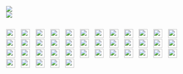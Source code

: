 <a href="https://github.com/anuraghazra/github-readme-stats">
  <img align="center" 
    src="https://github-readme-stats.vercel.app/api?username=MaryamMosstoufi&theme=tokyonight&show_icons=true&include_all_commits=true&hide=stars" 
   />
</a>
<br/>
<a href="https://github.com/anuraghazra/convoychat">
  <img align="center" 
    src="https://github-readme-stats.vercel.app/api/top-langs/?username=MaryamMosstoufi&exclude_repo=Game-Of-Life,&theme=nightowl&show_icons=true&count_private=true&hide_title=true" 
  />
</a>

<br/>
<br/>

<span style="margin-right: 12px;"><img height="24" width="24" src="https://cdn.jsdelivr.net/npm/simple-icons@v3/icons/javascript.svg" /></span>
<span style="margin-right: 12px;"><img height="24" width="24" src="https://cdn.jsdelivr.net/npm/simple-icons@v3/icons/react.svg" /></span>
<span style="margin-right: 12px;"><img height="24" width="24" src="https://cdn.jsdelivr.net/npm/simple-icons@v3/icons/python.svg" /></span>
<span style="margin-right: 12px;"><img height="24" width="24" src="https://cdn.jsdelivr.net/npm/simple-icons@v3/icons/html5.svg" /></span>
<span style="margin-right: 12px;"><img height="24" width="24" src="https://cdn.jsdelivr.net/npm/simple-icons@v3/icons/css3.svg" /></span>
<span style="margin-right: 12px;"><img height="24" width="24" src="https://cdn.jsdelivr.net/npm/simple-icons@v3/icons/sass.svg" /></span>
<span style="margin-right: 12px;"><img height="24" src="https://upload.wikimedia.org/wikipedia/commons/2/2d/Font_Awesome_5_brands_less.svg" /></span>
<span style="margin-right: 12px;"><img height="24" width="24" src="https://cdn.jsdelivr.net/npm/simple-icons@v3/icons/node-dot-js.svg" /></span>
<span style="margin-right: 12px;"><img height="24" width="24" src="https://cdn.jsdelivr.net/npm/simple-icons@v3/icons/cypress.svg" /></span>
<span style="margin-right: 12px;"><img height="24" width="24" src="https://cdn.jsdelivr.net/npm/simple-icons@v3/icons/jest.svg" /></span>
<span style="margin-right: 12px;"><img height="24" width="24" src="https://cdn.jsdelivr.net/npm/simple-icons@v3/icons/postgresql.svg" /></span>
<span style="margin-right: 12px;"><img height="24" width="24" src="https://cdn.jsdelivr.net/npm/simple-icons@v3/icons/sqlite.svg" /></span>
<span style="margin-right: 12px;"><img height="24" width="24" src="https://cdn.jsdelivr.net/npm/simple-icons@v3/icons/mysql.svg" /></span>
<span style="margin-right: 12px;"><img height="24" width="24" src="https://cdn.jsdelivr.net/npm/simple-icons@v3/icons/redux.svg" /></span>
<span style="margin-right: 12px;"><img height="24" width="24" src="https://cdn.jsdelivr.net/npm/simple-icons@v3/icons/vue-dot-js.svg" /></span>
<span style="margin-right: 12px;"><img height="24" width="24" src="https://cdn.jsdelivr.net/npm/simple-icons@v3/icons/git.svg" /></span>
<span style="margin-right: 12px;"><img height="24" width="24" src="https://cdn.jsdelivr.net/npm/simple-icons@v3/icons/jira.svg" /></span>
<span style="margin-right: 12px;"><img height="24" width="24" src="https://cdn.jsdelivr.net/npm/simple-icons@v3/icons/vercel.svg" /></span>
<span style="margin-right: 12px;"><img height="24" width="24" src="https://cdn.jsdelivr.net/npm/simple-icons@v3/icons/netlify.svg" /></span>
<span style="margin-right: 12px;"><img height="24" width="24" src="https://cdn.jsdelivr.net/npm/simple-icons@v3/icons/amazonaws.svg" /></span>
<span style="margin-right: 12px;"><img height="24" width="24" src="https://cdn.jsdelivr.net/npm/simple-icons@v3/icons/sketch.svg" /></span>
<span style="margin-right: 12px;"><img height="24" width="24" src="https://cdn.jsdelivr.net/npm/simple-icons@v3/icons/adobeillustrator.svg" /></span>
<span style="margin-right: 12px;"><img height="24" width="24" src="https://cdn.jsdelivr.net/npm/simple-icons@v3/icons/adobephotoshop.svg" /></span>
<span style="margin-right: 12px;"><img height="24" width="24" src="https://cdn.jsdelivr.net/npm/simple-icons@v3/icons/adobeindesign.svg" /></span>
<span style="margin-right: 12px;"><img height="24" width="24" src="https://cdn.jsdelivr.net/npm/simple-icons@v3/icons/invision.svg" /></span>
<span style="margin-right: 12px;"><img height="24" width="24" src="https://cdn.jsdelivr.net/npm/simple-icons@v3/icons/asana.svg" /></span>
<span style="margin-right: 12px;"><img height="24" width="24" src="https://cdn.jsdelivr.net/npm/simple-icons@v3/icons/figma.svg" /></span>
<span style="margin-right: 12px;"><img height="24" width="24" src="https://cdn.jsdelivr.net/npm/simple-icons@v3/icons/invision.svg" /></span>
<span style="margin-right: 12px;"><img height="24" width="24" src="https://cdn.jsdelivr.net/npm/simple-icons@v3/icons/postman.svg" /></span>
<span style="margin-right: 12px;"><img height="24" width="24" src="https://cdn.jsdelivr.net/npm/simple-icons@v3/icons/visualstudiocode.svg" /></span>
<span style="margin-right: 12px;"><img height="24" width="24" src="https://cdn.jsdelivr.net/npm/simple-icons@v3/icons/airtable.svg" /></span>
<span style="margin-right: 12px;"><img height="24" width="24" src="https://cdn.jsdelivr.net/npm/simple-icons@v3/icons/zapier.svg" /></span>
<span style="margin-right: 12px;"><img height="24" width="24" src="https://cdn.jsdelivr.net/npm/simple-icons@v3/icons/ted.svg" /></span>
<span style="margin-right: 12px;"><img height="24" width="24" src="https://cdn.jsdelivr.net/npm/simple-icons@v3/icons/codepen.svg" /></span>
<span style="margin-right: 12px;"><img height="24" width="24" src="https://cdn.jsdelivr.net/npm/simple-icons@v3/icons/gitlab.svg" /></span>
<span style="margin-right: 12px;"><img height="24" width="24" src="https://cdn.jsdelivr.net/npm/simple-icons@v3/icons/clickup.svg" /></span>
<span style="margin-right: 12px;"><img height="24" width="24" src="https://cdn.jsdelivr.net/npm/simple-icons@v3/icons/atlassian.svg" /></span>
<span style="margin-right: 12px;"><img height="24" width="24" src="https://cdn.jsdelivr.net/npm/simple-icons@v3/icons/uikit.svg" /></span>
<span style="margin-right: 12px;"><img height="24" width="24" src="https://cdn.jsdelivr.net/npm/simple-icons@v3/icons/antdesign.svg" /></span>
<span style="margin-right: 12px;"><img height="24" width="24" src="https://cdn.jsdelivr.net/npm/simple-icons@v3/icons/bootstrap.svg" /></span>
<span style="margin-right: 12px;"><img height="24" width="24" src="https://cdn.jsdelivr.net/npm/simple-icons@v3/icons/material-ui.svg" /></span>

